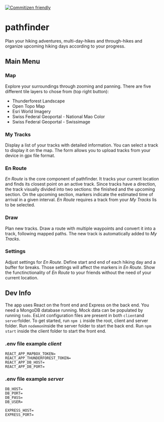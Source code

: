 [![Commitizen friendly](https://img.shields.io/badge/commitizen-friendly-brightgreen.svg)](http://commitizen.github.io/cz-cli/)

# pathfinder

Plan your hiking adventures, multi-day-hikes and through-hikes and organize upcoming hiking days according to your progress.

## Main Menu

### Map
Explore your surroundings through zooming and panning. There are five different tile layers to chose from (top right button):
- Thunderforest Landscape
- Open Topo Map
- Esri World Imagery
- Swiss Federal Geoportal - National Mao Color
- Swiss Federal Geoportal - Swissimage

### My Tracks
Display a list of your tracks with detailed information. You can select a track to display it on the map. The form allows you to upload tracks from your device in gpx file format.

### En Route
*En Route* is the core component of pathfinder. It tracks your current location and finds its closest point on an active track. Since tracks have a direction, the track visually divided into two sections: the finished and the upcoming section. On the upcoming section, markers indicate the estimated time of arrival in a given interval.
*En Route* requires a track from your *My Tracks* lis to be selected.

### Draw
Plan new tracks. Draw a route with multiple waypoints and convert it into a track, following mapped paths. The new track is automatically added to *My Tracks*.

### Settings
Adjust settings for *En Route*. Define start and end of each hiking day and a buffer for breaks. Those settings will affect the markers in *En Route*.
Show the functinctionality of *En Route* to your friends without the need of your current location.

## Dev Info

The app uses React on the front end and Express on the back end. You need a MongoDB database running. Mock data can be populated by running `todo`. EsLint configuration files are present in both `client`and `server`folder.
To get started, run `npm i` inside the root, client and server folder. Run `nodemon`inside the server folder to start the back end. Run `npm start` inside the client folder to start the front end.

### .env file example *client*

```
REACT_APP_MAPBOX_TOKEN=
REACT_APP_THUNDERFOREST_TOKEN=
REACT_APP_DB_HOST=
REACT_APP_DB_PORT=
```

### .env file example *server*

```
DB_HOST=
DB_PORT=
DB_PASS=
DB_USER=

EXPRESS_HOST=
EXPRESS_PORT=

```